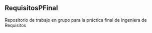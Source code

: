 ## RequisitosPFinal
Repositorio de trabajo en grupo para la práctica final de Ingeniera de Requisitos
